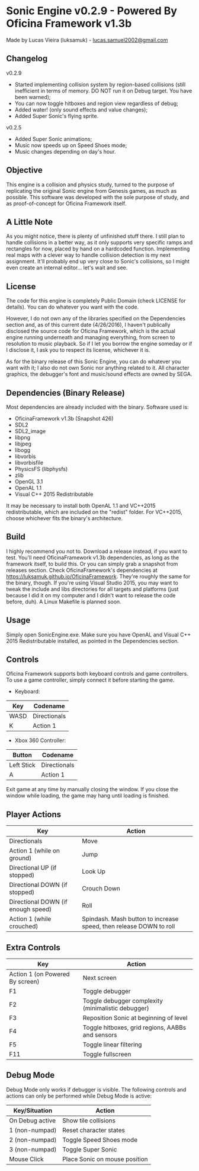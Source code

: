 Sonic Engine v0.2.9 - Powered By Oficina Framework v1.3b
================================================

Made by Lucas Vieira (luksamuk) - lucas.samuel2002@gmail.com

Changelog
---------

v0.2.9
- Started implementing collision system by region-based collisions
  (still inefficient in terms of memory. DO NOT run it on Debug target.
  You have been warned);
- You can now toggle hitboxes and region view regardless of debug;
- Added water! (only sound effects and value changes);
- Added Super Sonic's flying sprite.

v0.2.5
- Added Super Sonic animations;
- Music now speeds up on Speed Shoes mode;
- Music changes depending on day's hour.

Objective
---------
This engine is a collision and physics study, turned to the purpose of
replicating the original Sonic engine from Genesis games, as much as possible.
This software was developed with the sole purpose of study, and as
proof-of-concept for Oficina Framework itself.


A Little Note
-------------
As you might notice, there is plenty of unfinished stuff there. I still plan to
handle collisions in a better way, as it only supports very specific ramps and
rectangles for now, placed by hand on a hardcoded function.
Implementing real maps with a clever way to handle collision detection is my next
assignment. It'll probably end up very close to Sonic's collisions, so I might
even create an internal editor... let's wait and see.


License
-------
The code for this engine is completely Public Domain (check LICENSE for
details). You can do whatever you want with the code.

However, I do not own any of the libraries specified on the Dependencies section
and, as of this current date (4/26/2016), I haven't publically disclosed the
source code for Oficina Framework, which is the actual engine running underneath
and managing everything, from screen to resolution to music playback. So if I
let you borrow the engine someday or if I disclose it, I ask you to respect its
license, whichever it is.

As for the binary release of this Sonic Engine, you can do whatever you want
with it; I also do not own Sonic nor anything related to it. All character
graphics, the debugger's font and music/sound effects are owned by SEGA.


Dependencies (Binary Release)
-----------------------------
Most dependencies are already included with the binary.
Software used is:

- OficinaFramework v1.3b (Snapshot 426)
- SDL2
- SDL2_image
- libpng
- libjpeg
- libogg
- libvorbis
- libvorbisfile
- PhysicsFS (libphysfs)
- zlib
- OpenGL 3.1
- OpenAL 1.1
- Visual C++ 2015 Redistributable

It may be necessary to install both OpenAL 1.1 and VC++2015 redistributable,
which are included on the "redist" folder. For VC++2015, choose whichever fits
the binary's architecture.


Build
-----
I highly recommend you not to. Download a release instead, if you want to test.
You'll need OficinaFramework v1.3b dependencies, as long as the framework itself,
to build this. Or you can simply grab a snapshot from releases section.
Check OficinaFramework's dependencies at https://luksamuk.github.io/OficinaFramework.
They're roughly the same for the binary, though.
If you're using Visual Studio 2015, you may want to tweak the include and libs directories
for all targets and platforms (just because I did it on my computer and I didn't want to
release the code before, duh). A Linux Makefile is planned soon.


Usage
-----
Simply open SonicEngine.exe.
Make sure you have OpenAL and Visual C++ 2015 Redistributable installed, as
pointed in the Dependencies section.


Controls
--------
Oficina Framework supports both keyboard controls and game controllers.
To use a game controller, simply connect it before starting the game.

- Keyboard:

| Key       | Codename |
|-----------|----------|
|WASD       | Directionals |
|K          | Action 1 |

- Xbox 360 Controller:

| Button    | Codename |
|-----------|----------|
|Left Stick | Directionals |
|A          | Action 1 |

Exit game at any time by manually closing the window.
If you close the window while loading, the game may hang until loading is
finished.


Player Actions
--------------
| Key                               | Action |
|-----------------------------------|--------|
|Directionals                       | Move |
|Action 1   (while on ground)       | Jump |
|Directional UP (if stopped)        | Look Up |
|Directional DOWN (if stopped)      | Crouch Down |
|Directional DOWN (if enough speed) | Roll |
|Action 1 (while crouched)          | Spindash. Mash button to increase speed, then release DOWN to roll |

Extra Controls
--------------
| Key                            | Action |
|--------------------------------|--------|
|Action 1 (on Powered By screen) | Next screen|
|F1 | Toggle debugger|
|F2 | Toggle debugger complexity (minimalistic debugger)|
|F3 | Reposition Sonic at beginning of level|
|F4 | Toggle hitboxes, grid regions, AABBs and sensors|
|F5 | Toggle linear filtering|
|F11| Toggle fullscreen|


Debug Mode
----------
Debug Mode only works if debugger is visible.
The following controls and actions can only be performed while Debug Mode
is active:

| Key/Situation | Action |
|---------------|--------|
|On Debug active   | Show tile collisions |
|   1 (non-numpad) | Reset character states |
|   2 (non-numpad) | Toggle Speed Shoes mode |
|   3 (non-numpad) | Toggle Super Sonic |
|      Mouse Click | Place Sonic on mouse position |

